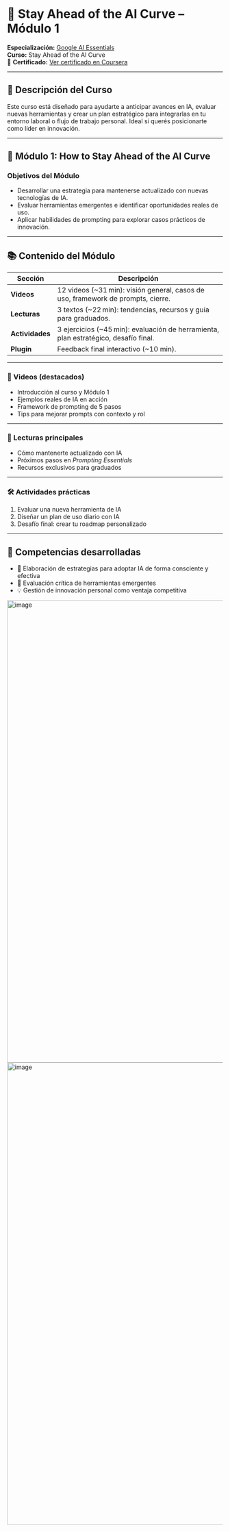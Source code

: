 
# 🔮 Stay Ahead of the AI Curve – Módulo 1

**Especialización:** [Google AI Essentials](https://www.coursera.org/specializations/ai-essentials-google)  
**Curso:** Stay Ahead of the AI Curve  
📜 **Certificado:** [Ver certificado en Coursera](https://coursera.org/share/2c81b5c419f7898f757dc138e7eb9540)

---

## 🧠 Descripción del Curso

Este curso está diseñado para ayudarte a anticipar avances en IA, evaluar nuevas herramientas y crear un plan estratégico para integrarlas en tu entorno laboral o flujo de trabajo personal. Ideal si querés posicionarte como líder en innovación.

---

## 🎯 Módulo 1: How to Stay Ahead of the AI Curve

### Objetivos del Módulo

- Desarrollar una estrategia para mantenerse actualizado con nuevas tecnologías de IA.  
- Evaluar herramientas emergentes e identificar oportunidades reales de uso.  
- Aplicar habilidades de prompting para explorar casos prácticos de innovación.

---

## 📚 Contenido del Módulo

| Sección         | Descripción                                                                                 |
|----------------|---------------------------------------------------------------------------------------------|
| **Videos**     | 12 videos (~31 min): visión general, casos de uso, framework de prompts, cierre.           |
| **Lecturas**   | 3 textos (~22 min): tendencias, recursos y guía para graduados.                            |
| **Actividades**| 3 ejercicios (~45 min): evaluación de herramienta, plan estratégico, desafío final.        |
| **Plugin**     | Feedback final interactivo (~10 min).                                                      |

---

### 🎥 Videos (destacados)

- Introducción al curso y Módulo 1  
- Ejemplos reales de IA en acción  
- Framework de prompting de 5 pasos  
- Tips para mejorar prompts con contexto y rol

---

### 📖 Lecturas principales

- Cómo mantenerte actualizado con IA  
- Próximos pasos en *Prompting Essentials*  
- Recursos exclusivos para graduados

---

### 🛠 Actividades prácticas

1. Evaluar una nueva herramienta de IA  
2. Diseñar un plan de uso diario con IA  
3. Desafío final: crear tu roadmap personalizado

---

## 🧠 Competencias desarrolladas

- 🧭 Elaboración de estrategias para adoptar IA de forma consciente y efectiva  
- 🚀 Evaluación crítica de herramientas emergentes  
- 💡 Gestión de innovación personal como ventaja competitiva


<img width="1920" height="1080" alt="image" src="https://github.com/user-attachments/assets/726a1211-8596-4efc-b472-5ee94dccba19" />
<img width="1920" height="1080" alt="image" src="https://github.com/user-attachments/assets/f5e29922-eca6-468a-a6b8-7fc3f5bf6222" />
